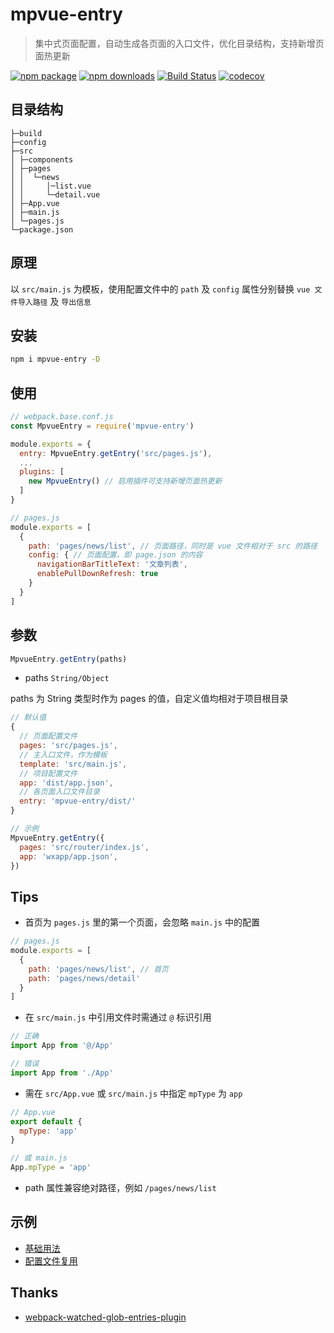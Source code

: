# mpvue-entry

> 集中式页面配置，自动生成各页面的入口文件，优化目录结构，支持新增页面热更新

[![npm package](https://img.shields.io/npm/v/mpvue-entry.svg)](https://npmjs.org/package/mpvue-entry)
[![npm downloads](https://img.shields.io/npm/dm/mpvue-entry.svg)](https://npmjs.org/package/mpvue-entry)
[![Build Status](https://travis-ci.org/F-loat/mpvue-entry.svg?branch=master)](https://travis-ci.org/F-loat/mpvue-entry)
[![codecov](https://codecov.io/gh/F-loat/mpvue-entry/branch/master/graph/badge.svg)](https://codecov.io/gh/F-loat/mpvue-entry)

## 目录结构

```
├─build
├─config
├─src
│ ├─components
│ ├─pages
│ │  └─news
│ │     │─list.vue
│ │     └─detail.vue
│ ├─App.vue
│ ├─main.js
│ └─pages.js
└─package.json
```

## 原理

以 `src/main.js` 为模板，使用配置文件中的 `path` 及 `config` 属性分别替换 `vue 文件导入路径` 及 `导出信息`

## 安装

``` bash
npm i mpvue-entry -D
```

## 使用

``` js
// webpack.base.conf.js
const MpvueEntry = require('mpvue-entry')

module.exports = {
  entry: MpvueEntry.getEntry('src/pages.js'),
  ...
  plugins: [
    new MpvueEntry() // 启用插件可支持新增页面热更新
  ]
}
```

``` js
// pages.js
module.exports = [
  {
    path: 'pages/news/list', // 页面路径，同时是 vue 文件相对于 src 的路径
    config: { // 页面配置，即 page.json 的内容
      navigationBarTitleText: '文章列表',
      enablePullDownRefresh: true
    }
  }
]
```

## 参数

``` js
MpvueEntry.getEntry(paths)
```

* paths `String/Object`

paths 为 String 类型时作为 pages 的值，自定义值均相对于项目根目录

``` js
// 默认值
{
  // 页面配置文件
  pages: 'src/pages.js',
  // 主入口文件，作为模板
  template: 'src/main.js',
  // 项目配置文件
  app: 'dist/app.json',
  // 各页面入口文件目录
  entry: 'mpvue-entry/dist/'
}

// 示例
MpvueEntry.getEntry({
  pages: 'src/router/index.js',
  app: 'wxapp/app.json',
})
```

## Tips

* 首页为 `pages.js` 里的第一个页面，会忽略 `main.js` 中的配置

``` js
// pages.js
module.exports = [
  {
    path: 'pages/news/list', // 首页
    path: 'pages/news/detail'
  }
]
```

* 在 `src/main.js` 中引用文件时需通过 `@` 标识引用

``` js
// 正确
import App from '@/App'

// 错误
import App from './App'
```

* 需在 `src/App.vue` 或 `src/main.js` 中指定 `mpType` 为 `app`

``` js
// App.vue
export default {
  mpType: 'app'
}

// 或 main.js
App.mpType = 'app'
```

* path 属性兼容绝对路径，例如 `/pages/news/list`

## 示例

* [基础用法](./examples/simple)
* [配置文件复用](./examples/vue-router)

## Thanks

* [webpack-watched-glob-entries-plugin](https://github.com/Milanzor/webpack-watched-glob-entries-plugin)
